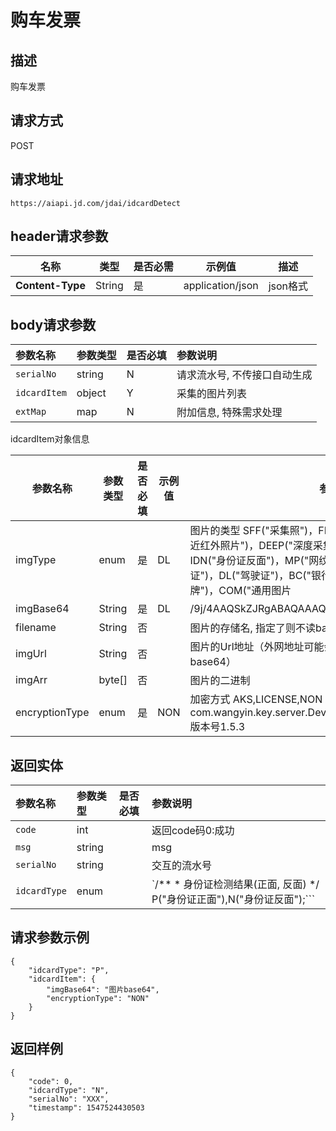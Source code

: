 # 购车发票


## 描述
购车发票

## 请求方式

POST

## 请求地址

```apl
https://aiapi.jd.com/jdai/idcardDetect
```

## header请求参数

| 名称             | 类型   | 是否必需 | 示例值           | 描述     |
| ---------------- | ------ | -------- | ---------------- | -------- |
| **Content-Type** | String | 是       | application/json | json格式 |

## body请求参数

| 参数名称     | 参数类型 | 是否必填 | 参数说明                     |
| :----------- | :------- | :------- | :--------------------------- |
| `serialNo`   | string   | N        | 请求流水号, 不传接口自动生成 |
| `idcardItem` | object   | Y        | 采集的图片列表               |
| `extMap`     | map      | N        | 附加信息, 特殊需求处理       |

idcardItem对象信息

| 参数名称       | 参数类型 | 是否必填 | 示例值 | 参数说明                                                     |
| -------------- | -------- | -------- | ------ | ------------------------------------------------------------ |
| imgType        | enum     | 是       | DL     | 图片的类型 SFF("采集照")，FF("全景采集照")，NIR("双目采集的近红外照片")，DEEP("深度采集的照片")，IDP("身份证正面")，IDN("身份证反面")，MP("网纹照")，AP("动作照")，VL("行驶证")，DL("驾驶证")，BC("银行卡")，BL("营业执照")，LP("车牌")，COM("通用图片 |
| imgBase64      | String   | 是       | DL     | /9j/4AAQSkZJRgABAQAAAQABAA...                                |
| filename       | String   | 否       |        | 图片的存储名, 指定了则不读base64                             |
| imgUrl         | String   | 否       |        | 图片的Url地址（外网地址可能会有socket连接超时问题，建议传base64） |
| imgArr         | byte[]   | 否       |        | 图片的二进制                                                 |
| encryptionType | enum     | 是       | NON    | 加密方式 AKS,LICENSE,NON AKS解密方式：com.wangyin.key.server.DeviceCryptoService#decryptEnvelop 版本号1.5.3 |



## 返回实体

| 参数名称     | 参数类型 | 是否必填 | 参数说明                                                     |
| :----------- | :------- | :------- | :----------------------------------------------------------- |
| `code`       | int      |          | 返回code码0:成功                                             |
| `msg`        | string   |          | msg                                                          |
| `serialNo`   | string   |          | 交互的流水号                                                 |
| `idcardType` | enum     |          | `/** * 身份证检测结果(正面, 反面) */`` ``P("身份证正面"),N("身份证反面");``` |



## 请求参数示例

```
{
	"idcardType": "P",
	"idcardItem": {
		"imgBase64": "图片base64",
		"encryptionType": "NON"
	}
}
```



## 返回样例

```
{
	"code": 0,
	"idcardType": "N",
	"serialNo": "XXX",
	"timestamp": 1547524430503
}
```

